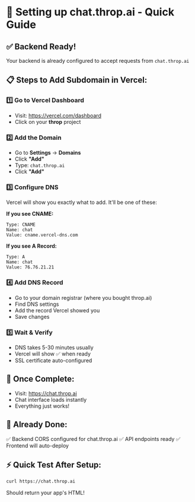# 🍊 Setting up chat.throp.ai - Quick Guide

## ✅ Backend Ready!
Your backend is already configured to accept requests from `chat.throp.ai`

## 📋 Steps to Add Subdomain in Vercel:

### 1️⃣ Go to Vercel Dashboard
- Visit: https://vercel.com/dashboard
- Click on your **throp** project

### 2️⃣ Add the Domain
- Go to **Settings** → **Domains**
- Click **"Add"**
- Type: `chat.throp.ai`
- Click **"Add"**

### 3️⃣ Configure DNS
Vercel will show you exactly what to add. It'll be one of these:

**If you see CNAME:**
```
Type: CNAME
Name: chat
Value: cname.vercel-dns.com
```

**If you see A Record:**
```
Type: A  
Name: chat
Value: 76.76.21.21
```

### 4️⃣ Add DNS Record
- Go to your domain registrar (where you bought throp.ai)
- Find DNS settings
- Add the record Vercel showed you
- Save changes

### 5️⃣ Wait & Verify
- DNS takes 5-30 minutes usually
- Vercel will show ✅ when ready
- SSL certificate auto-configured

## 🎯 Once Complete:
- Visit: https://chat.throp.ai
- Chat interface loads instantly
- Everything just works!

## 🔧 Already Done:
✅ Backend CORS configured for chat.throp.ai
✅ API endpoints ready
✅ Frontend will auto-deploy

## ⚡ Quick Test After Setup:
```bash
curl https://chat.throp.ai
```

Should return your app's HTML!
